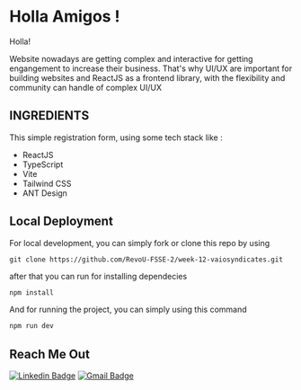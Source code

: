 <h1 align="left">Holla Amigos !</h1>

Holla!

Website nowadays are getting complex and interactive for getting engangement to increase their business. That's why UI/UX are important for building websites and ReactJS as a frontend library, with the flexibility and community can handle of complex UI/UX
## INGREDIENTS
This simple registration form, using some tech stack like :

- ReactJS
- TypeScript
- Vite
- Tailwind CSS
- ANT Design


## Local Deployment

For local development, you can simply fork or clone this repo by using
```terminal
git clone https://github.com/RevoU-FSSE-2/week-12-vaiosyndicates.git
```

after that you can run for installing dependecies
```js
npm install
```
And for running the project, you can simply using this command
```js
npm run dev
```

## Reach Me Out

[![Linkedin Badge](https://img.shields.io/badge/-Ade_Kresna_D-blue?style=flat-square&logo=Linkedin&logoColor=white)](https://www.linkedin.com/in/ade-kresna-dewantara/)
[![Gmail Badge](https://img.shields.io/badge/-kresnafti2013@gmail.com-c14438?style=flat-square&logo=Gmail&logoColor=white)](mailto:kresnafti2013@gmail.com)
